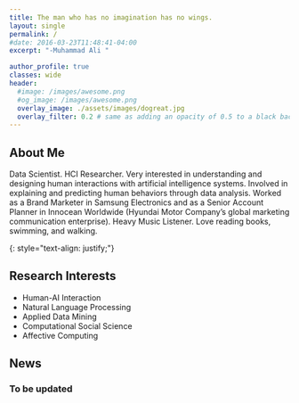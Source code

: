 ```yaml
---
title: The man who has no imagination has no wings.
layout: single
permalink: /
#date: 2016-03-23T11:48:41-04:00
excerpt: "-Muhammad Ali "  

author_profile: true
classes: wide
header:
  #image: /images/awesome.png
  #og_image: /images/awesome.png
  overlay_image: ./assets/images/dogreat.jpg
  overlay_filter: 0.2 # same as adding an opacity of 0.5 to a black background
---
```

## About Me
Data Scientist. HCI Researcher. Very interested in understanding and designing human interactions with artificial intelligence systems. Involved in explaining and predicting human behaviors through data analysis. Worked as a Brand Marketer in Samsung Electronics and as a Senior Account Planner in Innocean Worldwide (Hyundai Motor Company’s global marketing communication enterprise). Heavy Music Listener. Love reading books, swimming, and walking.

{: style="text-align: justify;"}

## Research Interests
* Human-AI Interaction
* Natural Language Processing
* Applied Data Mining
* Computational Social Science
* Affective Computing




## News  
### To be updated

